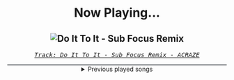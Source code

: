 <div align="center"> 
<h1>Now Playing...</h1>

![Do It To It - Sub Focus Remix](https://i.scdn.co/image/ab67616d00001e023646971bbf657b7ed5cc924e)
--
_<samp><a href="https://open.spotify.com/track/4z78eVQBoMHg1e4XGp4rMj">Track: Do It To It - Sub Focus Remix - ACRAZE</a></samp>_

<div style="border: 1px #4B5054 solid"></div>
<details>
  <summary>
    Previous played songs
  </summary>
  <table>
    <thead>
      <tr>
        <th>
          Artist
        </th>
        <th>
          Song
        </th>
        <th>
          Link
        </th>
      </tr>
    </thead>
    <tbody>
      <tr><td>ACRAZE</td><td>Do It To It - Sub Focus Remix</td><td><a href="https://open.spotify.com/track/4z78eVQBoMHg1e4XGp4rMj">https://open.spotify.com/track/4z78eVQBoMHg1e4XGp4rMj</a></td></tr><tr><td>ACRAZE</td><td>Do It To It - Sub Focus Remix</td><td><a href="https://open.spotify.com/track/4z78eVQBoMHg1e4XGp4rMj">https://open.spotify.com/track/4z78eVQBoMHg1e4XGp4rMj</a></td></tr><tr><td>Blue Stahli</td><td>Prognosis</td><td><a href="https://open.spotify.com/track/2K6idekZrz1H2okt4gJTO8">https://open.spotify.com/track/2K6idekZrz1H2okt4gJTO8</a></td></tr><tr><td>Blue Stahli</td><td>Prognosis</td><td><a href="https://open.spotify.com/track/2K6idekZrz1H2okt4gJTO8">https://open.spotify.com/track/2K6idekZrz1H2okt4gJTO8</a></td></tr><tr><td>Blue Stahli</td><td>Prognosis</td><td><a href="https://open.spotify.com/track/2K6idekZrz1H2okt4gJTO8">https://open.spotify.com/track/2K6idekZrz1H2okt4gJTO8</a></td></tr><tr><td>Blue Stahli</td><td>Prognosis</td><td><a href="https://open.spotify.com/track/2K6idekZrz1H2okt4gJTO8">https://open.spotify.com/track/2K6idekZrz1H2okt4gJTO8</a></td></tr><tr><td>Blue Stahli</td><td>Prognosis</td><td><a href="https://open.spotify.com/track/2K6idekZrz1H2okt4gJTO8">https://open.spotify.com/track/2K6idekZrz1H2okt4gJTO8</a></td></tr><tr><td>Blue Stahli</td><td>Prognosis</td><td><a href="https://open.spotify.com/track/2K6idekZrz1H2okt4gJTO8">https://open.spotify.com/track/2K6idekZrz1H2okt4gJTO8</a></td></tr><tr><td>ACRAZE</td><td>Do It To It - Sub Focus Remix</td><td><a href="https://open.spotify.com/track/4z78eVQBoMHg1e4XGp4rMj">https://open.spotify.com/track/4z78eVQBoMHg1e4XGp4rMj</a></td></tr><tr><td>ACRAZE</td><td>Do It To It - Sub Focus Remix</td><td><a href="https://open.spotify.com/track/4z78eVQBoMHg1e4XGp4rMj">https://open.spotify.com/track/4z78eVQBoMHg1e4XGp4rMj</a></td></tr><tr><td>ACRAZE</td><td>Do It To It - Sub Focus Remix</td><td><a href="https://open.spotify.com/track/4z78eVQBoMHg1e4XGp4rMj">https://open.spotify.com/track/4z78eVQBoMHg1e4XGp4rMj</a></td></tr><tr><td>ACRAZE</td><td>Do It To It - Sub Focus Remix</td><td><a href="https://open.spotify.com/track/4z78eVQBoMHg1e4XGp4rMj">https://open.spotify.com/track/4z78eVQBoMHg1e4XGp4rMj</a></td></tr><tr><td>ACRAZE</td><td>Do It To It - Sub Focus Remix</td><td><a href="https://open.spotify.com/track/4z78eVQBoMHg1e4XGp4rMj">https://open.spotify.com/track/4z78eVQBoMHg1e4XGp4rMj</a></td></tr><tr><td>ACRAZE</td><td>Do It To It - Sub Focus Remix</td><td><a href="https://open.spotify.com/track/4z78eVQBoMHg1e4XGp4rMj">https://open.spotify.com/track/4z78eVQBoMHg1e4XGp4rMj</a></td></tr><tr><td>ACRAZE</td><td>Do It To It - Sub Focus Remix</td><td><a href="https://open.spotify.com/track/4z78eVQBoMHg1e4XGp4rMj">https://open.spotify.com/track/4z78eVQBoMHg1e4XGp4rMj</a></td></tr><tr><td>ACRAZE</td><td>Do It To It - Sub Focus Remix</td><td><a href="https://open.spotify.com/track/4z78eVQBoMHg1e4XGp4rMj">https://open.spotify.com/track/4z78eVQBoMHg1e4XGp4rMj</a></td></tr><tr><td>ACRAZE</td><td>Do It To It - Sub Focus Remix</td><td><a href="https://open.spotify.com/track/4z78eVQBoMHg1e4XGp4rMj">https://open.spotify.com/track/4z78eVQBoMHg1e4XGp4rMj</a></td></tr><tr><td>ACRAZE</td><td>Do It To It - Sub Focus Remix</td><td><a href="https://open.spotify.com/track/4z78eVQBoMHg1e4XGp4rMj">https://open.spotify.com/track/4z78eVQBoMHg1e4XGp4rMj</a></td></tr><tr><td>ACRAZE</td><td>Do It To It - Sub Focus Remix</td><td><a href="https://open.spotify.com/track/4z78eVQBoMHg1e4XGp4rMj">https://open.spotify.com/track/4z78eVQBoMHg1e4XGp4rMj</a></td></tr><tr><td>Orbit Culture</td><td>The Upheaval</td><td><a href="https://open.spotify.com/track/1jWkoYklhLmd9288PIgDWG">https://open.spotify.com/track/1jWkoYklhLmd9288PIgDWG</a></td></tr>
    </tbody>
  </table>
</details>

</div>
